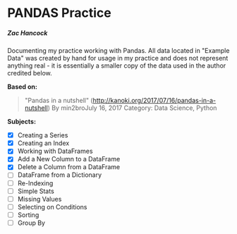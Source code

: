  PANDAS Practice
========================
##### Zac Hancock

Documenting my practice working with Pandas. All data located in "Example Data" was created by hand for usage in my practice
and does not represent anything real - it is essentially a smaller copy of the data used in the author credited below.

**Based on:** 
>"Pandas in a nutshell" (http://kanoki.org/2017/07/16/pandas-in-a-nutshell)
>By min2broJuly 16, 2017  Category: Data Science, Python

**Subjects:**
- [x] Creating a Series
- [x] Creating an Index
- [x] Working with DataFrames
- [x] Add a New Column to a DataFrame
- [x] Delete a Column from a DataFrame
- [ ] DataFrame from a Dictionary
- [ ] Re-Indexing
- [ ] Simple Stats
- [ ] Missing Values
- [ ] Selecting on Conditions
- [ ] Sorting
- [ ] Group By

